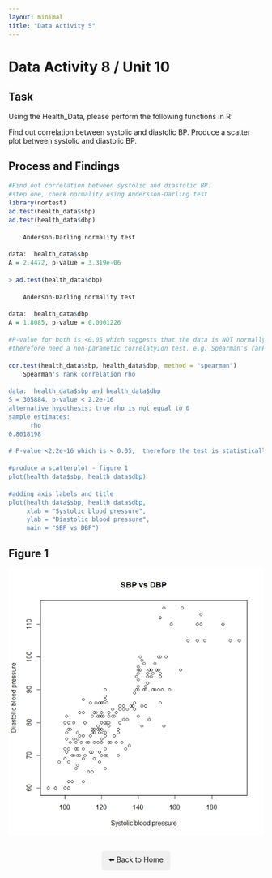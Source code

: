 ```yaml
---
layout: minimal
title: "Data Activity 5"
---
```


# Data Activity 8 / Unit 10

## Task

Using the Health_Data, please perform the following functions in R:

Find out correlation between systolic and diastolic BP.
Produce a scatter plot between systolic and diastolic BP.
## Process and Findings

```r
#Find out correlation between systolic and diastolic BP.
#step one, check normality using Andersson-Darling test
library(nortest)
ad.test(health_data$sbp)
ad.test(health_data$dbp)

	Anderson-Darling normality test

data:  health_data$sbp
A = 2.4472, p-value = 3.319e-06

> ad.test(health_data$dbp)

	Anderson-Darling normality test

data:  health_data$dbp
A = 1.8085, p-value = 0.0001226

#P-value for both is <0.05 which suggests that the data is NOT normally distributed
#therefore need a non-parametic correlatyion test. e.g. Spearman's rank correlation

cor.test(health_data$sbp, health_data$dbp, method = "spearman")
	Spearman's rank correlation rho

data:  health_data$sbp and health_data$dbp
S = 305884, p-value < 2.2e-16
alternative hypothesis: true rho is not equal to 0
sample estimates:
      rho 
0.8018198 

# P-value <2.2e-16 which is < 0.05,  therefore the test is statistically significant and we reject H0 and coclude there is a correltation between sbp and dbp

#produce a scatterplot - figure 1
plot(health_data$sbp, health_data$dbp)

#adding axis labels and title
plot(health_data$sbp, health_data$dbp, 
     xlab = "Systolic blood pressure",
     ylab = "Diastolic blood pressure",
     main = "SBP vs DBP")


```

## Figure 1
![Figure 1](https://raw.githubusercontent.com/sjackson-DS25/sjackson-DS25.github.io/master/module%202/unit%2010%20figure%201.jpeg)


<p style="text-align: center; margin-top: 2em;">
  <a href="../index.html" style="text-decoration: none; background: #f0f0f0; padding: 0.5em 1em; border-radius: 5px; display: inline-block;">
    ⬅️ Back to Home
  </a>
</p>

